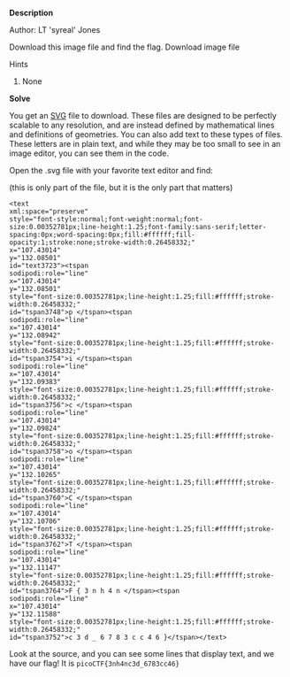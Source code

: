 **Description**

Author: LT 'syreal' Jones

Download this image file and find the flag.
    Download image file

Hints
1) None

**Solve**

You get an [SVG](https://en.wikipedia.org/wiki/Scalable_Vector_Graphics) file to download. These files are designed to be perfectly scalable to any resolution, and are instead defined by mathematical lines and definitions of geometries. You can also add text to these types of files. These letters are in plain text, and while they may be too small to see in an image editor, you can see them in the code.

Open the .svg file with your favorite text editor and find:

(this is only  part of the file, but it is the only part that matters)

```SVG
<text
xml:space="preserve"
style="font-style:normal;font-weight:normal;font-size:0.00352781px;line-height:1.25;font-family:sans-serif;letter-spacing:0px;word-spacing:0px;fill:#ffffff;fill-opacity:1;stroke:none;stroke-width:0.26458332;"
x="107.43014"
y="132.08501"
id="text3723"><tspan
sodipodi:role="line"
x="107.43014"
y="132.08501"
style="font-size:0.00352781px;line-height:1.25;fill:#ffffff;stroke-width:0.26458332;"
id="tspan3748">p </tspan><tspan
sodipodi:role="line"
x="107.43014"
y="132.08942"
style="font-size:0.00352781px;line-height:1.25;fill:#ffffff;stroke-width:0.26458332;"
id="tspan3754">i </tspan><tspan
sodipodi:role="line"
x="107.43014"
y="132.09383"
style="font-size:0.00352781px;line-height:1.25;fill:#ffffff;stroke-width:0.26458332;"
id="tspan3756">c </tspan><tspan
sodipodi:role="line"
x="107.43014"
y="132.09824"
style="font-size:0.00352781px;line-height:1.25;fill:#ffffff;stroke-width:0.26458332;"
id="tspan3758">o </tspan><tspan
sodipodi:role="line"
x="107.43014"
y="132.10265"
style="font-size:0.00352781px;line-height:1.25;fill:#ffffff;stroke-width:0.26458332;"
id="tspan3760">C </tspan><tspan
sodipodi:role="line"
x="107.43014"
y="132.10706"
style="font-size:0.00352781px;line-height:1.25;fill:#ffffff;stroke-width:0.26458332;"
id="tspan3762">T </tspan><tspan
sodipodi:role="line"
x="107.43014"
y="132.11147"
style="font-size:0.00352781px;line-height:1.25;fill:#ffffff;stroke-width:0.26458332;"
id="tspan3764">F { 3 n h 4 n </tspan><tspan
sodipodi:role="line"
x="107.43014"
y="132.11588"
style="font-size:0.00352781px;line-height:1.25;fill:#ffffff;stroke-width:0.26458332;"
id="tspan3752">c 3 d _ 6 7 8 3 c c 4 6 }</tspan></text>
```

Look at the source, and you can see some lines that display text, and we have our flag!
It is ```picoCTF{3nh4nc3d_6783cc46}```
